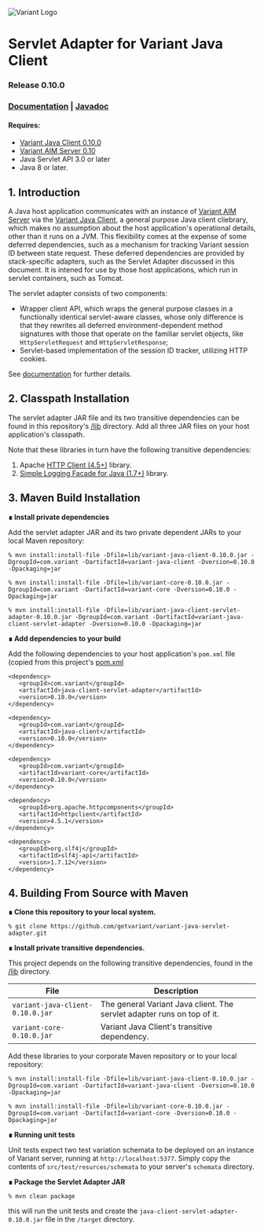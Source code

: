![Variant Logo](http://www.getvariant.com/wp-content/uploads/2016/07/VariantLogoSquare-100.png)

# Servlet Adapter for Variant Java Client
### Release 0.10.0

### [Documentation](https://www.getvariant.com/resources/docs/0-10/clients/variant-java-client/#section-5.1) | [Javadoc](https://getvariant.github.io/variant-java-servlet-adapter/)

#### Requires: 
* [Variant Java Client 0.10.0](https://www.getvariant.com/resources/docs/0-10/clients/variant-java-client/)
* [Variant AIM Server 0.10](http://www.getvariant.com/resources/docs/0-10/application-iteration-server/user-guide/) 
* Java Servlet API 3.0 or later
* Java 8 or later.

## 1. Introduction

A Java host application communicates with an instance of [Variant AIM Server](http://www.getvariant.com/resources/docs/0-10/application-iteration-server/user-guide/) via the  [Variant Java Client](https://www.getvariant.com/resources/docs/0-10/clients/variant-java-client/), a general purpose Java client cliebrary, which makes no assumption about the host application's operational details, other than it runs on a JVM. This flexibility comes at the expense of some deferred dependencies, such as a mechanism for tracking Variant session ID between state request. These deferred dependencies are provided by stack-specific adapters, such as the Servlet Adapter discussed in this document. It is intened for use by those host applications, which run in servlet containers, such as Tomcat.

The servlet adapter consists of two components:
* Wrapper client API, which wraps the general purpose classes in a functionally identical servlet-aware classes, whose only difference is that they rewrites all deferred environment-dependent method signatures with those that operate on the familiar servlet objects, like `HttpServletRequest` and `HttpServletResponse`;
* Servlet-based implementation of the session ID tracker, utilizing HTTP cookies.

See [documentation](https://www.getvariant.com/resources/docs/0-10/clients/variant-java-client/#section-5.1) for further details.

## 2. Classpath Installation

The servlet adapter JAR file and its two transitive dependencies can be found in this repository's [/lib](https://github.com/getvariant/variant-java-servlet-adapter/tree/master/lib) directory. Add all three JAR files on your host application's classpath.

Note that these libraries in turn have the following transitive dependencies:

1. Apache [HTTP Client (4.5+)](https://hc.apache.org/httpcomponents-client-4.5.x/index.html) library. 
2. [Simple Logging Facade for Java (1.7+)](https://www.slf4j.org/) library. 

## 3. Maven Build Installation

__∎ Install private dependencies__ 

Add the servlet adapter JAR and its two private dependent JARs to your local Maven repository:

```shell
% mvn install:install-file -Dfile=lib/variant-java-client-0.10.0.jar -DgroupId=com.variant -DartifactId=variant-java-client -Dversion=0.10.0 -Dpackaging=jar

% mvn install:install-file -Dfile=lib/variant-core-0.10.0.jar -DgroupId=com.variant -DartifactId=variant-core -Dversion=0.10.0 -Dpackaging=jar

% mvn install:install-file -Dfile=lib/variant-java-client-servlet-adapter-0.10.0.jar -DgroupId=com.variant -DartifactId=variant-java-client-servlet-adapter -Dversion=0.10.0 -Dpackaging=jar
```
__∎ Add dependencies to your build__

Add the following dependencies to your host application's `pom.xml` file (copied from this project's [pom.xml](https://github.com/getvariant/variant-java-servlet-adapter/blob/master/pom.xml)

```
<dependency>
   <groupId>com.variant</groupId>
   <artifactId>java-client-servlet-adapter</artifactId>
   <version>0.10.0</version>
</dependency>

<dependency>
   <groupId>com.variant</groupId>
   <artifactId>java-client</artifactId>
   <version>0.10.0</version>
</dependency>

<dependency>
   <groupId>com.variant</groupId>
   <artifactId>variant-core</artifactId>
   <version>0.10.0</version>
</dependency>

<dependency>
   <groupId>org.apache.httpcomponents</groupId>
   <artifactId>httpclient</artifactId>
   <version>4.5.1</version>
</dependency>

<dependency>
   <groupId>org.slf4j</groupId>
   <artifactId>slf4j-api</artifactId>
   <version>1.7.12</version>
</dependency>
```

## 4. Building From Source with Maven

__∎ Clone this repository to your local system.__

```
% git clone https://github.com/getvariant/variant-java-servlet-adapter.git
```

__∎ Install private transitive dependencies.__

This project depends on the following transitive dependencies, found in the [/lib](https://github.com/getvariant/variant-java-servlet-adapter/tree/master/lib) directory.

| File        | Description           | 
| ------------- | ------------- | 
| `variant-java-client-0.10.0.jar` | The general Variant Java client. The servlet adapter runs on top of it. | 
| `variant-core-0.10.0.jar` | Variant Java Client's transitive dependency. | 

Add these libraries to your corporate Maven repository or to your local repository:

```shell
% mvn install:install-file -Dfile=lib/variant-java-client-0.10.0.jar -DgroupId=com.variant -DartifactId=variant-java-client -Dversion=0.10.0 -Dpackaging=jar

% mvn install:install-file -Dfile=lib/variant-core-0.10.0.jar -DgroupId=com.variant -DartifactId=variant-core -Dversion=0.10.0 -Dpackaging=jar
```
__∎ Running unit tests__

Unit tests expect two test variation schemata to be deployed on an instance of Variant server, running at `http://localhost:5377`. Simply copy the contents of `src/test/resurces/schemata` to your server's `schemata` directory.

__∎ Package the Servlet Adapter JAR__
```shell
% mvn clean package
```
this will run the unit tests and create the `java-client-servlet-adapter-0.10.0.jar` file in the `/target` directory.  
